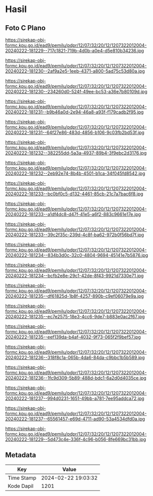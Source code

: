 # Hasil

## Foto C Plano

https://sirekap-obj-formc.kpu.go.id/ead9/pemilu/pdpr/12/07/32/20/12/1207322012004-20240222-181229--717c1821-719b-4d0b-a0e4-d5e810b34236.jpg

https://sirekap-obj-formc.kpu.go.id/ead9/pemilu/pdpr/12/07/32/20/12/1207322012004-20240222-181230--2af9a2e5-1eeb-4371-a800-5ad75c53d80a.jpg

https://sirekap-obj-formc.kpu.go.id/ead9/pemilu/pdpr/12/07/32/20/12/1207322012004-20240222-181230--234260d0-524f-49ee-bc53-a36e7b80109d.jpg

https://sirekap-obj-formc.kpu.go.id/ead9/pemilu/pdpr/12/07/32/20/12/1207322012004-20240222-181231--b9b46a0d-2e94-46a8-a93f-f179cadb2f95.jpg

https://sirekap-obj-formc.kpu.go.id/ead9/pemilu/pdpr/12/07/32/20/12/1207322012004-20240222-181231--64f27e86-483d-4856-b106-9c03fb2bd53f.jpg

https://sirekap-obj-formc.kpu.go.id/ead9/pemilu/pdpr/12/07/32/20/12/1207322012004-20240222-181232--382255dd-5a3a-4937-89b4-3f9ebc2d3176.jpg

https://sirekap-obj-formc.kpu.go.id/ead9/pemilu/pdpr/12/07/32/20/12/1207322012004-20240222-181232--2eb92e74-8b4b-4501-b1ca-34f045fd8542.jpg

https://sirekap-obj-formc.kpu.go.id/ead9/pemilu/pdpr/12/07/32/20/12/1207322012004-20240222-181233--bc0bf0c5-d132-4461-85cb-21c7a7bac6f8.jpg

https://sirekap-obj-formc.kpu.go.id/ead9/pemilu/pdpr/12/07/32/20/12/1207322012004-20240222-181233--a1df4dc8-d47f-41e5-a6f2-883c9661e17e.jpg

https://sirekap-obj-formc.kpu.go.id/ead9/pemilu/pdpr/12/07/32/20/12/1207322012004-20240222-181233--39c2f35c-239d-4c8f-ba62-972b0f56bd7f.jpg

https://sirekap-obj-formc.kpu.go.id/ead9/pemilu/pdpr/12/07/32/20/12/1207322012004-20240222-181234--834b3d0c-32c0-4804-9694-45141e7b5876.jpg

https://sirekap-obj-formc.kpu.go.id/ead9/pemilu/pdpr/12/07/32/20/12/1207322012004-20240222-181234--bcfb2e8e-29c1-42de-8f43-9921d7330e71.jpg

https://sirekap-obj-formc.kpu.go.id/ead9/pemilu/pdpr/12/07/32/20/12/1207322012004-20240222-181235--df61825d-1b8f-4257-890b-c9ef06079e9a.jpg

https://sirekap-obj-formc.kpu.go.id/ead9/pemilu/pdpr/12/07/32/20/12/1207322012004-20240222-181235--ec7e2575-18e3-4cc6-9de7-b883e0ac2f67.jpg

https://sirekap-obj-formc.kpu.go.id/ead9/pemilu/pdpr/12/07/32/20/12/1207322012004-20240222-181235--eef139da-b4af-4032-9f73-065f2f9bef57.jpg

https://sirekap-obj-formc.kpu.go.id/ead9/pemilu/pdpr/12/07/32/20/12/1207322012004-20240222-181236--318f8c1a-065b-4da6-84da-c9bbc1b5b589.jpg

https://sirekap-obj-formc.kpu.go.id/ead9/pemilu/pdpr/12/07/32/20/12/1207322012004-20240222-181236--1fc9d309-5b89-488d-bdc1-6a2d0d4035ce.jpg

https://sirekap-obj-formc.kpu.go.id/ead9/pemilu/pdpr/12/07/32/20/12/1207322012004-20240222-181237--994d0231-1651-49bb-a781-7ee95addca72.jpg

https://sirekap-obj-formc.kpu.go.id/ead9/pemilu/pdpr/12/07/32/20/12/1207322012004-20240222-181237--65561457-e69d-4711-ad90-53a4534dfd0a.jpg

https://sirekap-obj-formc.kpu.go.id/ead9/pemilu/pdpr/12/07/32/20/12/1207322012004-20240222-181229--5d473c4e-336f-4c96-b056-8fe669bc31bb.jpg


## Metadata

| Key        | Value               |
| ---------- | ------------------- |
| Time Stamp | 2024-02-22 19:03:32 |
| Kode Dapil | 1201                |



